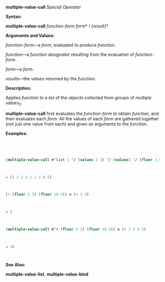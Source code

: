**multiple-value-call** *Special Operator* 



**Syntax:** 



**multiple-value-call** *function-form form*\* *! \{result\}*\* 



**Arguments and Values:** 



*function-form*—a *form*; evaluated to produce *function*. 



*function*—a *function designator* resulting from the evaluation of *function-form*. 



*form*—a *form*. 



*results*—the *values* returned by the *function*. 



**Description:** 



Applies *function* to a *list* of the *objects* collected from groups of *multiple values*<sub>2</sub>. 



**multiple-value-call** first evaluates the *function-form* to obtain *function*, and then evaluates each *form*. All the values of each *form* are gathered together (not just one value from each) and given as arguments to the *function*. 



**Examples:**
```lisp
 



(multiple-value-call #’list 1 ’/ (values 2 3) ’/ (values) ’/ (floor 2.5)) 



→ (1 / 2 3 / / 2 0.5) 



(+ (floor 5 3) (floor 19 4)) ≡ (+ 1 4) 



→ 5 



(multiple-value-call #’+ (floor 5 3) (floor 19 4)) ≡ (+ 1 2 4 3) 



→ 10 




```
**See Also:** 



**multiple-value-list**, **multiple-value-bind** 



